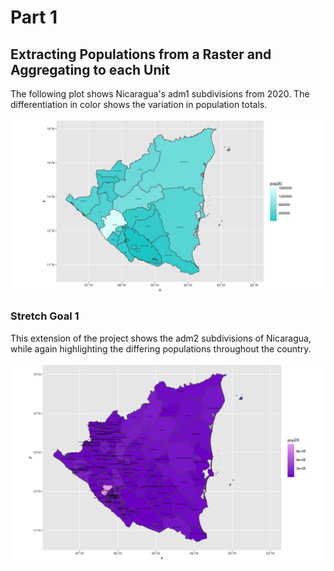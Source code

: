 # Part 1
## Extracting Populations from a Raster and Aggregating to each Unit

The following plot shows Nicaragua's adm1 subdivisions from 2020. The differentiation in color shows the variation in population totals. 

![](nic_pop20.png)

### Stretch Goal 1

This extension of the project shows the adm2 subdivisions of Nicaragua, while again highlighting the differing populations throughout the country.

![](nic_pop20_adm2.png)
